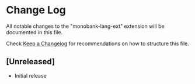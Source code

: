 # Change Log

All notable changes to the "monobank-lang-ext" extension will be documented in this file.

Check [Keep a Changelog](http://keepachangelog.com/) for recommendations on how to structure this file.

## [Unreleased]

- Initial release